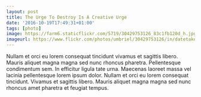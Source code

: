 ```yaml
---
layout: post
title: The Urge To Destroy Is A Creative Urge
date: '2016-10-19T17:49:31+01:00'
tags: [photo]
image: https://farm6.staticflickr.com/5719/30429753126_83c1fb120d_h.jpg
imageurl: https://www.flickr.com/photos/umbriel/30429753126/in/datetaken-public/
---
```


Nullam et orci eu lorem consequat tincidunt vivamus et sagittis libero. Mauris aliquet magna magna sed nunc rhoncus pharetra. Pellentesque condimentum sem. In efficitur ligula tate urna. Maecenas laoreet massa vel lacinia pellentesque lorem ipsum dolor. Nullam et orci eu lorem consequat tincidunt. Vivamus et sagittis libero. Mauris aliquet magna magna sed nunc rhoncus amet pharetra et feugiat tempus.
